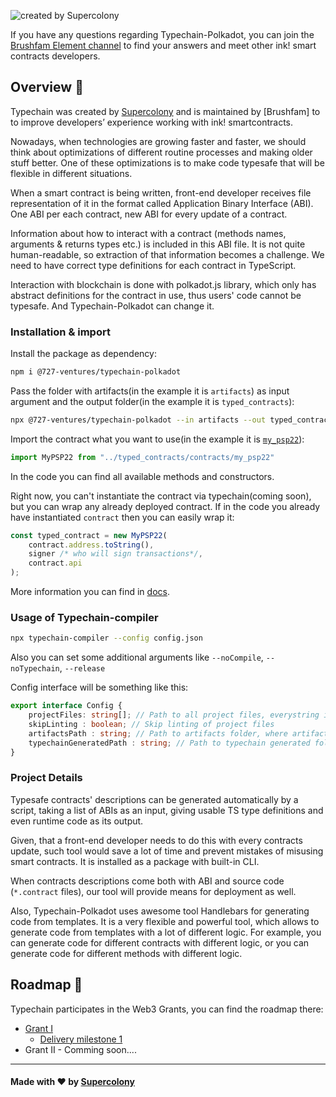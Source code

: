 ![created by Supercolony](https://supercolony.net/img/new-logo-horizontal-green-white.svg)

If you have any questions regarding Typechain-Polkadot, you can join the [Brushfam Element channel](https://matrix.to/#/!utTuYglskDvqRRMQta:matrix.org?via=matrix.org&via=t2bot.io&via=web3.foundation) to find your answers and meet other ink! smart contracts developers.

## Overview :page_facing_up:

Typechain was created by [Supercolony](https://supercolony.net/) and is maintained by [Brushfam] to to improve developers’ experience working with ink! smartcontracts.

Nowadays, when technologies are growing faster and faster, we should think about optimizations of different routine processes and making older stuff better. One of these optimizations is to make code typesafe that will be flexible in different situations.

When a smart contract is being written, front-end developer receives file representation of it in the format called Application Binary Interface (ABI). One ABI per each contract, new ABI for every update of a contract.

Information about how to interact with a contract (methods names, arguments & returns types etc.) is included in this ABI file. It is not quite human-readable, so extraction of that information becomes a challenge. We need to have correct type definitions for each contract in TypeScript.

Interaction with blockchain is done with polkadot.js library, which only has abstract definitions for the contract in use, thus users' code cannot be typesafe. And Typechain-Polkadot can change it.

### Installation & import

Install the package as dependency:

```bash
npm i @727-ventures/typechain-polkadot
```

Pass the folder with artifacts(in the example it is `artifacts`) as input argument
and the output folder(in the example it is `typed_contracts`):
```bash
npx @727-ventures/typechain-polkadot --in artifacts --out typed_contracts
```

Import the contract what you want to use(in the example it is [`my_psp22`](https://github.com/727-Ventures/openbrush-contracts/tree/main/examples/psp22)):
```typescript
import MyPSP22 from "../typed_contracts/contracts/my_psp22"
```

In the code you can find all available methods and constructors.

Right now, you can't instantiate the contract via typechain(coming soon),
but you can wrap any already deployed contract. If in the code you already
have instantiated `contract` then you can easily wrap it:

```typescript
const typed_contract = new MyPSP22(
    contract.address.toString(),
    signer /* who will sign transactions*/,
    contract.api
);
```

More information you can find in [docs](docs/about.md).

### Usage of Typechain-compiler

```bash
npx typechain-compiler --config config.json
```

Also you can set some additional arguments like `--noCompile`, `--noTypechain`, `--release`

Config interface will be something like this:
```typescript
export interface Config {
    projectFiles: string[]; // Path to all project files, everystring in glob format
    skipLinting : boolean; // Skip linting of project files
    artifactsPath : string; // Path to artifacts folder, where artifacts will be stored it will save both .contract and .json (contract ABI)
    typechainGeneratedPath : string; // Path to typechain generated folder
}
```

### Project Details

Typesafe contracts' descriptions can be generated automatically by a script, taking a list of ABIs as an input, giving usable TS type definitions and even runtime code as its output.

Given, that a front-end developer needs to do this with every contracts update, such tool would save a lot of time and prevent mistakes of misusing smart contracts. It is installed as a package with built-in CLI.

When contracts descriptions come both with ABI and source code (`*.contract` files), our tool will provide means for deployment as well.

Also, Typechain-Polkadot uses awesome tool Handlebars for generating code from templates. It is a very flexible and powerful tool, which allows to generate code from templates with a lot of different logic.
For example, you can generate code for different contracts with different logic, or you can generate code for different methods with different logic.

## Roadmap 🚗

Typechain participates in the Web3 Grants, you can find the roadmap there:
- [Grant I](https://github.com/w3f/Grants-Program/blob/master/applications/typechain-polkadot.md)
  - [Delivery milestone 1](https://github.com/w3f/Grant-Milestone-Delivery/blob/master/deliveries/typechain-polkadot-milestone-1.md#milestone-delivery-mailbox)
- Grant II - Comming soon....

-----------
#### Made with ❤️ by [Supercolony](https://supercolony.net/)
